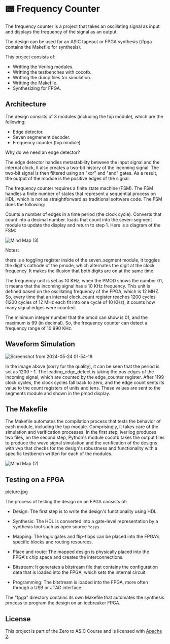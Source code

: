 # 📟 Frequency Counter

The frequency counter is a project that takes an oscillating signal as input and displays the frequency of the signal as an output.

The design can be used for an ASIC tapeout or FPGA synthesis (/fpga contains the Makefile for synthesis).

This project consists of:

- Writting the Verilog modules.
- Writting the testbenches with cocotb.
- Writting the dump files for simulation.
- Writting the Makefile.
- Synthesizing for FPGA.

## Architecture

The design consists of 3 modules (including the top module), which are the following:

- Edge detector.
- Seven segmenent decoder.
- Frequency counter (top module)

Why do we need an edge detector?

The edge detector handles metastability between the input signal and the internal clock, it also creates a two-bit history of the incoming signal. The two-bit signal is then filtered using an "xor" and "and" gates. As a result, the output of the module is the positive edges of the signal.

The frequency counter requires a finite state machine (FSM). The FSM handles a finite number of states that represent a sequential process on HDL, which is not as straightforward as traditional software code. The FSM does the following:

Counts a number of edges in a time period (the clock cycle). Converts that count into a decimal number. loads that count into the seven-segment module to update the display and return to step 1. Here is a diagram of the FSM:

![Mind Map (3)](https://github.com/brandcrz88/Frequency_counter/assets/140255993/52dedf74-da96-4ca8-82a0-4a1896bad109)

Notes:

there is a toggling register inside of the seven_segment module, it toggles the digit's cathode of the pmode, which alternates the digit at the clock frequency. It makes the illusion that both digits are on at the same time.

The frequency unit is set as 10 KHz; when the PMOD shows the number 01, it means that the incoming signal has a 10 KHz frequency. This unit is defined based on the oscillating frequency of the FPGA, which is 12 MHZ. So, every time that an internal clock_count register reaches 1200 cycles (1200 cycles of 12 MHz each fit into one cycle of 10 KHz), it counts how many signal edges were counted.

The minimum integer number that the pmod can show is 01, and the maximum is 99 (in decimal). So, the frequency counter can detect a frequency range of 10:990 KHz.

## Waveform Simulation

![Screenshot from 2024-05-24 01-54-18](https://github.com/brandcrz88/Frequency_counter/assets/140255993/55cd0ff7-7b07-4a7d-bcf7-b3ab37ae49c6)

In the image above (sorry for the quality), it can be seen that the period is set as 1200 - 1. The leading_edge_detect is taking the pos edges of the incoming signal, which are counted by the edge_counter register. After 1199 clock cycles, the clock cycles fall back to zero, and the edge count sents its value to the count registers of units and tens. These values are sent to the segments module and shown in the pmod display.


## The Makefile

The Makefile automates the compilation process that tests the behavior of each module, including the top module. Comprisingly, it takes care of the simulation and verification processes. In the first step, iverilog produces two files, on the second step, Python's module cocotb takes the output files to produce the wave signal simulation and the verification of the designs with vvp that checks for the design's robustness and functionality with a specific testbench written for each of the modules.

![Mind Map (2)](https://github.com/brandcrz88/Frequency_counter/assets/140255993/e81aa33d-302f-443c-88dd-b835e51fd89a)

## Testing on a FPGA

picture.jpg

The process of testing the design on an FPGA consists of:

- Design: The first step is to write the design's functionality using HDL.

- Synthesis: The HDL is converted into a gate-level representation by a synthesis tool such as open source `Yosys`. 

- Mapping: The logic gates and flip-flops can be placed into the FPGA's specific blocks and routing resources.

- Place and route: The mapped design is physically placed into the FPGA's chip space and creates the interconnections.
  
- Bitstream: It generates a bitstream file that contains the configuration data that is loaded into the FPGA, which sets the internal circuit.

- Programming: The bitstream is loaded into the FPGA, more often through a USB or JTAG interface.

The "fpga" directory contains its own Makefile that automates the synthesis process to program the design on an icebreaker FPGA.

## License

This project is part of the Zero to ASIC Course and is licensed with [Apache 2](https://github.com/brandcrz88/Frequency_counter/blob/main/LICENSE).
